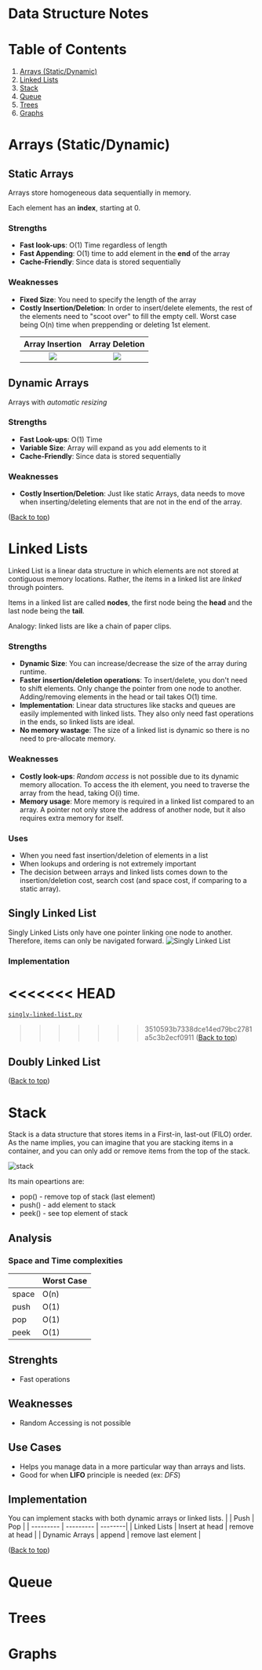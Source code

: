 # Data Structure Notes
# Table of Contents

[//]: #[](#name-of-header)

1. [Arrays (Static/Dynamic)](#arrays-staticdynamic)
2. [Linked Lists](#linked-lists)
3. [Stack](#stack)
4. [Queue](#queue)
5. [Trees](#trees)
6. [Graphs](#graphs)

# Arrays (Static/Dynamic)
## Static Arrays
Arrays store homogeneous data sequentially in memory.

Each element has an **index**, starting at 0.

### Strengths
* **Fast look-ups**: O(1) Time regardless of length
* **Fast Appending**: O(1) time to add element in the **end** of the array
* **Cache-Friendly**: Since data is stored sequentially

### Weaknesses
<ul>
    <li> <strong>Fixed Size</strong>: You need to specify the length of the array </li>
    <li>
    <strong>Costly Insertion/Deletion</strong>: In order to insert/delete elements, the rest of the elements need to "scoot over" to fill the empty cell. Worst case being O(n) time when preppending or deleting 1st element.

Array Insertion             |  Array Deletion
:-------------------------:|:-------------------------:
![](/Data%20Structures/imgs/arrays-insertion.png)  |  ![](/Data%20Structures/imgs/arrays-deletion.png)
</li>
</ul>

## Dynamic Arrays
Arrays with *automatic resizing* 

### Strengths
* **Fast Look-ups**: O(1) Time
* **Variable Size**: Array will expand as you add elements to it
* **Cache-Friendly**: Since data is stored sequentially

### Weaknesses
* **Costly Insertion/Deletion**: Just like static Arrays, data needs to move when inserting/deleting elements that are not in the end of the array.

([Back to top](#table-of-contents))

# Linked Lists
Linked List is a linear data structure in which elements are not stored at contiguous memory locations. Rather, the items in a linked list are *linked* through pointers.

Items in a linked list are called **nodes**, the first node being the **head** and the last node being the **tail**.

Analogy: linked lists are like a chain of paper clips. 

### Strengths
* **Dynamic Size**: You can increase/decrease the size of the array during runtime.
* **Faster insertion/deletion operations**: To insert/delete, you don't need to shift elements. Only change the pointer from one node to another. 
Adding/removing elements in the head or tail takes O(1) time.
* **Implementation**: Linear data structures like stacks and queues are easily implemented with linked lists. They also only need fast operations in the ends, so linked lists are ideal.
* **No memory wastage**: The size of a linked list is dynamic so there is no need to pre-allocate memory.

### Weaknesses
* **Costly look-ups**: *Random access* is not possible due to its dynamic memory allocation. To access the ith element, you need to traverse the array from the head, taking O(i) time.
* **Memory usage**: More memory is required in a linked list compared to an array. A pointer not only store the address of another node, but it also requires extra memory for itself.

### Uses
* When you need fast insertion/deletion of elements in a list
* When lookups and ordering is not extremely important
* The decision between arrays and linked lists comes down to the insertion/deletion cost, search cost (and space cost, if comparing to a static array).


## Singly Linked List
Singly Linked Lists only have one pointer linking one node to another. Therefore, items can only be navigated forward.
![Singly Linked List](imgs/singly-linked-list.png)

### Implementation

<<<<<<< HEAD
=======
[``` singly-linked-list.py ```](https://github.com/NickAhn/DSA-notes/blob/main/Data%20Structures/singly-linked-list.py)

>>>>>>> 3510593b7338dce14ed79bc2781a5c3b2ecf0911
([Back to top](#table-of-contents))

## Doubly Linked List

([Back to top](#table-of-contents))

# Stack
Stack is a data structure that stores items in a First-in, last-out (FILO) order. As the name implies, you can imagine that you are stacking items in a container, and you can only add or remove items from the top of the stack.

![stack](imgs/stack.png)

Its main opeartions are:
* pop() - remove top of stack (last element)
* push() - add element to stack
* peek() - see top element of stack

## Analysis
### Space and Time complexities 
|             |  Worst Case |
| ----------- | ----------- |
| space       |   O(n)     |
| push        |   O(1)      |
| pop         |   O(1)      |
| peek        |   O(1)      |
## Strenghts
* Fast operations

## Weaknesses
* Random Accessing is not possible

## Use Cases
* Helps you manage data in a more particular way than arrays and lists.
* Good for when **LIFO** principle is needed (ex: *DFS*)

## Implementation
You can implement stacks with both dynamic arrays or linked lists.
|           |   Push |  Pop      |
| --------- | --------- | --------|
| Linked Lists   | Insert at head | remove at head      |
| Dynamic Arrays | append         | remove last element |

([Back to top](#table-of-contents))

# Queue

# Trees

# Graphs

